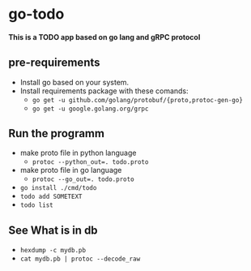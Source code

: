 # go-todo
#### This is a TODO app based on go lang and gRPC protocol

## pre-requirements
* Install go based on your system.
* Install requirements package with these comands:
    * `go get -u github.com/golang/protobuf/{proto,protoc-gen-go}`
    * `go get -u google.golang.org/grpc`


## Run the programm
* make proto file in python language
    * `protoc --python_out=. todo.proto`
* make proto file in go language
    * `protoc --go_out=. todo.proto`    
* `go install ./cmd/todo`
* `todo add SOMETEXT`
* `todo list`

## See What is in db
* `hexdump -c mydb.pb`
* `cat mydb.pb | protoc --decode_raw`